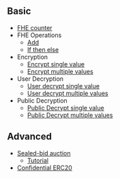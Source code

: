 ## Basic

- [FHE counter](fhe-counter.md)
- FHE Operations
  - [Add](fheadd.md)
  - [If then else](fheifthenelse.md)
- Encryption
  - [Encrypt single value](fhe-encrypt-single-value.md)
  - [Encrypt multiple values](fhe-encrypt-multiple-values.md)
- User Decryption
  - [User decrypt single value](fhe-user-decrypt-single-value.md)
  - [User decrypt multiple values](fhe-user-decrypt-multiple-values.md)
- Public Decryption
  - [Public Decrypt single value](fhe-public-decrypt-single-value.md)
  - [Public Decrypt multiple values](fhe-public-decrypt-multiple-values.md)

## Advanced

- [Sealed-bid auction](sealed-bid-auction.md)
  - [Tutorial](sealed-bid-auction-tutorial.md)
- [Confidential ERC20](https://docs.openzeppelin.com/confidential-contracts/0.1.0/token)

